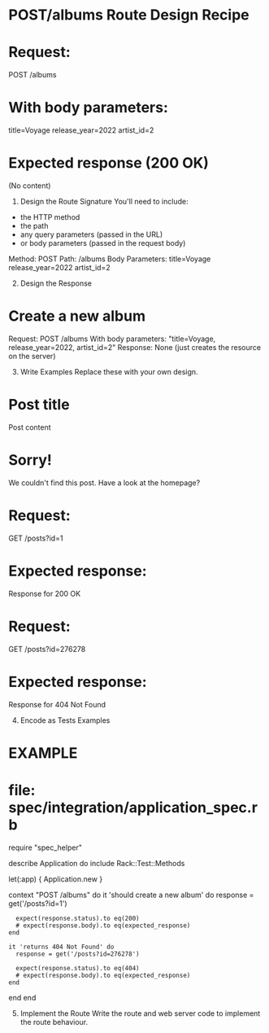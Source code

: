 # POST/albums Route Design Recipe

# Request:
POST /albums

# With body parameters:
title=Voyage
release_year=2022
artist_id=2

# Expected response (200 OK)
(No content)



1. Design the Route Signature
You'll need to include:

* the HTTP method
* the path
* any query parameters (passed in the URL)
* or body parameters (passed in the request body)

Method: POST
Path: /albums
Body Parameters:
title=Voyage
release_year=2022
artist_id=2

2. Design the Response

# Create a new album
Request: POST /albums
  With body parameters: "title=Voyage, release_year=2022, artist_id=2"
Response: None (just creates the resource on the server)


3. Write Examples
Replace these with your own design.

<!-- EXAMPLE -->
<!-- Response when the post is found: 200 OK -->

<html>
  <head></head>
  <body>
    <h1>Post title</h1>
    <div>Post content</div>
  </body>
</html>
<!-- EXAMPLE -->
<!-- Response when the post is not found: 404 Not Found -->

<html>
  <head></head>
  <body>
    <h1>Sorry!</h1>
    <div>We couldn't find this post. Have a look at the homepage?</div>
  </body>
</html>

# Request:

GET /posts?id=1

# Expected response:

Response for 200 OK
# Request:

GET /posts?id=276278

# Expected response:

Response for 404 Not Found

4. Encode as Tests Examples
# EXAMPLE
# file: spec/integration/application_spec.rb

require "spec_helper"

describe Application do
  include Rack::Test::Methods

  let(:app) { Application.new }

  context "POST /albums" do
    it 'should create a new album' do
      response = get('/posts?id=1')

      expect(response.status).to eq(200)
      # expect(response.body).to eq(expected_response)
    end

    it 'returns 404 Not Found' do
      response = get('/posts?id=276278')

      expect(response.status).to eq(404)
      # expect(response.body).to eq(expected_response)
    end
  end
end


5. Implement the Route
Write the route and web server code to implement the route behaviour.
